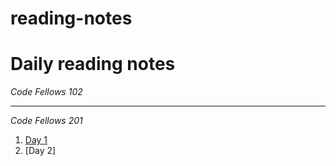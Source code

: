# reading-notes #
# Daily reading notes #

_Code Fellows 102_

---
_Code Fellows 201_ 
1. [Day 1](https://sunny-lee3.github.io/reading-notes/class-01)
1. [Day 2]
